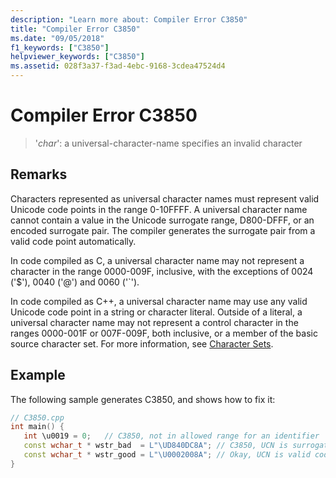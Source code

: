 ```yaml
---
description: "Learn more about: Compiler Error C3850"
title: "Compiler Error C3850"
ms.date: "09/05/2018"
f1_keywords: ["C3850"]
helpviewer_keywords: ["C3850"]
ms.assetid: 028f3a37-f3ad-4ebc-9168-3cdea47524d4
---
```

# Compiler Error C3850

> '*char*': a universal-character-name specifies an invalid character

## Remarks

Characters represented as universal character names must represent valid Unicode code points in the range 0-10FFFF. A universal character name cannot contain a value in the Unicode surrogate range, D800-DFFF, or an encoded surrogate pair. The compiler generates the surrogate pair from a valid code point automatically.

In code compiled as C, a universal character name may not represent a character in the range 0000-009F, inclusive, with the exceptions of 0024 ('$'), 0040 ('\@') and 0060 ('`').

In code compiled as C++, a universal character name may use any valid Unicode code point in a string or character literal. Outside of a literal, a universal character name may not represent a control character in the ranges 0000-001F or 007F-009F, both inclusive, or a member of the basic source character set.  For more information, see [Character Sets](../../cpp/character-sets.md).

## Example

The following sample generates C3850, and shows how to fix it:

```cpp
// C3850.cpp
int main() {
   int \u0019 = 0;   // C3850, not in allowed range for an identifier
   const wchar_t * wstr_bad  = L"\UD840DC8A"; // C3850, UCN is surrogate pair
   const wchar_t * wstr_good = L"\U0002008A"; // Okay, UCN is valid code point
}
```
